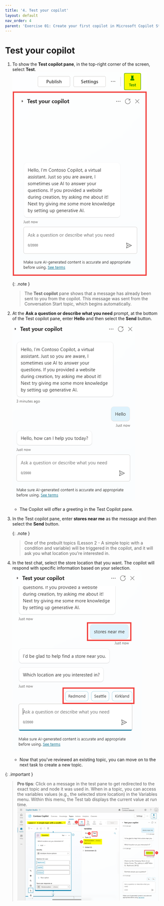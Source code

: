 ```yaml
---
title: '4. Test your copilot'
layout: default
nav_order: 4
parent: 'Exercise 01: Create your first copilot in Microsoft Copilot Studio'
---
```


# Test your copilot

1.	To show the **Test copilot pane**, in the top-right corner of the screen, select **Test**.
	![A screenshot of a phone Description automatically generated](../../media/0e9e686b261880f356ea88bd67fcf2ab.png "A screenshot of a phone Description automatically generated")

	{: .note }
	> The **Test copilot** pane shows that a message has already been sent to you from the copilot. This message was sent from the Conversation Start topic, which begins automatically.

1. 	At the **Ask a question or describe what you need** prompt, at the bottom of the Test copilot pane, enter **Hello** and then select the **Send** button.
	![A screenshot of a chat Description automatically generated](../../media/b7379599686d5ed466fd726a4e91ea5f.png)

	- The Copilot will offer a greeting in the Test Copilot pane.

1. 	In the Test copilot pane, enter **stores near me** as the message and then select the **Send** button. 

	{: .note }
	> One of the prebuilt topics (Lesson 2 - A simple topic with a condition and variable) will be triggered in the copilot, and it will ask you what location you're interested in.

1.	In the test chat, select the store location that you want. The copilot will respond with specific information based on your selection.
   	![A screenshot of a chat Description automatically generated](../../media/06911c6766d0d1151ad10b6f2bde34a1.png)

	- Now that you've reviewed an existing topic, you can move on to the next task to create a new topic.

{: .important }
> **Pro tips**: Click on a message in the test pane to get redirected to the exact topic and node it was used in. When in a topic, you can access the variables values (e.g., the selected store location) in the Variables menu. Within this menu, the Test tab displays the current value at run time. 
     ![A screenshot of a computer Description automatically generated](../../media/16e1af56e7a7fbdf562121dd8bf7ecac.png "A screenshot of a computer Description automatically generated")
